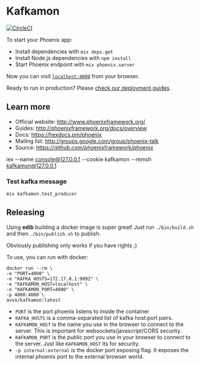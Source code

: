 # Kafkamon

[![CircleCI](https://circleci.com/gh/avvo/kafkamon.svg?style=svg)](https://circleci.com/gh/avvo/kafkamon)

To start your Phoenix app:

  * Install dependencies with `mix deps.get`
  * Install Node.js dependencies with `npm install`
  * Start Phoenix endpoint with `mix phoenix.server`

Now you can visit [`localhost:4000`](http://localhost:4000) from your browser.

Ready to run in production? Please [check our deployment guides](http://www.phoenixframework.org/docs/deployment).

## Learn more

  * Official website: http://www.phoenixframework.org/
  * Guides: http://phoenixframework.org/docs/overview
  * Docs: https://hexdocs.pm/phoenix
  * Mailing list: http://groups.google.com/group/phoenix-talk
  * Source: https://github.com/phoenixframework/phoenix

iex --name console@127.0.0.1 --cookie kafkamon --remsh kafkamon@127.0.0.1

### Test kafka message
```
mix kafkamon.test_producer
```

## Releasing

Using **edib** building a docker image is super great! Just run
`./bin/build.sh` and then `./bin/publish.sh` to publish.

Obviously publishing only works if you have rights ;)

To use, you can run with docker:

```
docker run --rm \
-e "PORT=4000" \
-e "KAFKA_HOSTS=172.17.0.1:9092" \
-e "KAFKAMON_HOST=localhost" \
-e "KAFKAMON_PORT=4000" \
-p 4000:4000 \
avvo/kafkamon:latest
```

* `PORT` is the port phoenix listens to inside the container
* `KAFKA_HOSTS` is a comma-separated list of kafka host:port pairs.
* `KAFKAMON_HOST` is the name you use in the browser to connect to the server.
  This is important for websockets/javascript/CORS security.
* `KAFKAMON_PORT` is the public port you use in your browser to connect to the
  server. Just like `KAFKAMON_HOST` its for security.
* `-p internal:external` is the docker port exposing flag. It exposes the
  internal phoenix port to the external browser world.
